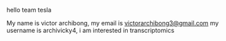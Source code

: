




</a>hello team tesla</h1>
<p>My name is victor archibong, my email is <a href="/Hsu-Tzu-Huan/Tesla_Hackbio/blob/main">victorarchibong3@gmail.com</a> my username is archivicky4, i am interested in transcriptomics</p>
</article>
  </div>

    

